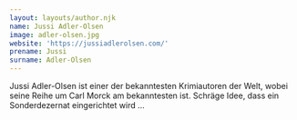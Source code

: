 ```yaml
---
layout: layouts/author.njk
name: Jussi Adler-Olsen
image: adler-olsen.jpg
website: 'https://jussiadlerolsen.com/'
prename: Jussi
surname: Adler-Olsen
---
```

Jussi Adler-Olsen ist einer der bekanntesten Krimiautoren der Welt, wobei seine Reihe um Carl Morck am bekanntesten ist. Schräge Idee, dass ein Sonderdezernat eingerichtet wird ...
